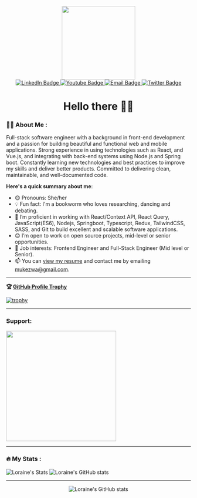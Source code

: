 <div id="header" align="center">
  <img src="https://media.giphy.com/media/v1.Y2lkPTc5MGI3NjExMGg5M3poNDUxZjZ2OXRvMHM1NGlubTQzMDJ1NXh3MnUyNTI3bm53aiZlcD12MV9pbnRlcm5hbF9naWZfYnlfaWQmY3Q9Zw/hpXdHPfFI5wTABdDx9/giphy.gif" width="200"/>

  <div id="badges">
  <a href="https://www.linkedin.com/in/loraine-irakoze-mukezwa-20268a194">
    <img src="https://img.shields.io/badge/LinkedIn-blue?style=for-the-badge&logo=linkedin&logoColor=white" alt="LinkedIn Badge"/>
  </a>
  <a href="https://loraine-portfolio.vercel.app">
    <img src="https://img.shields.io/badge/portfolio-000?style=for-the-badge&logo=Google-Chrome&logoColor=white" alt="Youtube Badge"/>
  </a>
  <a href="mailto:mukezwa@gmail.com">
    <img src="https://img.shields.io/badge/Email-3e65cf?style=for-the-badge&logo=gmail&logoColor=white" alt="Email Badge"/>
  </a>
  <a href="https://twitter.com/IrakozeLoraine">
    <img src="https://img.shields.io/badge/Twitter-000?style=for-the-badge&logo=x&logoColor=white" alt="Twitter Badge"/>
  </a>
</div>
  <img src="https://komarev.com/ghpvc/?username=IrakozeLoraine&style=flat-square&color=blue" alt=""/>

  # Hello there 👋🏾 
</div>

<div>
  
### :woman_technologist: About Me :

Full-stack software engineer with a background in front-end development and a passion for building beautiful and functional web and mobile applications. Strong experience in using technologies such as React, and Vue.js, and integrating with back-end systems using Node.js and Spring boot. Constantly learning new technologies and best practices to improve my skills and deliver better products. Committed to delivering clean, maintainable, and well-documented code.

**Here's a quick summary about me**: 

- 😊 Pronouns: She/her
- 💡 Fun fact: I'm a bookworm who loves researching, dancing and debating.
- 🌱 I’m proficient in working with React/Context API, React Query, JavaScript(ES6), Nodejs, Springboot, Typescript, Redux, TailwindCSS, SASS, and Git to build excellent and scalable software applications.
- 😊 I’m open to work on open source projects, mid-level or senior opportunities.
- 💼 Job interests: Frontend Engineer and Full-Stack Engineer (Mid level or Senior). 
- 📫 You can [view my resume](https://drive.google.com/file/d/1orXaw02sJET5gZMyjBoEAMqgU-zTfi28/view?usp=sharing) and contact me by emailing mukezwa@gmail.com.

</div>

<div>

  ---
  **🏆 [GitHub Profile Trophy](https://github-profile-trophy.vercel.app/?username=IrakozeLoraine)**

[![trophy](https://github-profile-trophy.vercel.app/?username=IrakozeLoraine&no-frame=true&theme=onedark&no-bg=true&column=9)](https://github.com/IrakozeLoraine/github-profile-trophy)
</div>
<div>
  
  ---
  ### Support:
  <a href="https://buymeacoffee.com/irakozeloraine" target="_blank">
    <img src="https://github.com/appcraftstudio/buymeacoffee/raw/master/Images/snapshot-bmc-button.png" width="300" style="max-width: 100%;">
  </a>
</div>
<div>

  ---
  ### :fire: My Stats :
  
  <img align="center" src="http://github-readme-streak-stats.herokuapp.com?user=IrakozeLoraine" alt="Loraine's Stats"/>
  
  <img align="center" src="https://github-readme-stats.vercel.app/api?username=IrakozeLoraine&show_icons=true&include_all_commits=true&hide_border=true" alt="Loraine's GitHub stats" /> 

---
  
  <div align="center">
    <img align="center" src="https://github-readme-stats.vercel.app/api/top-langs/?username=IrakozeLoraine&langs_count=8&layout=compact&hide_border=true" alt="Loraine's GitHub stats" /> 
  </div>
  
</div>
